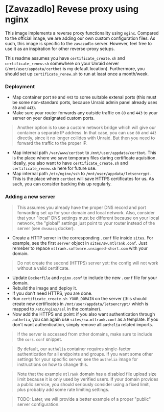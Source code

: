 # \[Zavazadlo\] Revese proxy using nginx

This image implements a reverse proxy functionality using `nginx`. Compared to the official image, we are adding our own custom configuration files. As such, this image is specific to the `zavazadlo` server. However, feel free to use it as an inspiration for other reverse-proxy setups.

This readme assumes you have `certificate_create.sh` and `certificate_renew.sh` somewhere on your Unraid server (`/mnt/user/appdata/certbot` is my default location). Furthermore, you should set up `certificate_renew.sh` to run at least once a month/week.

### Deployment

 - Map container port `80` and `443` to some suitable extenal ports (this must be some non-standard ports, because Unraid admin panel already uses `80` and `443`).
 - Make sure your router forwards any outside traffic on `80` and `443` to your server on your designated custom ports.
 
 > Another option is to use a custom network bridge which will give our container a separate IP address. In that case, you can use `80` and `443` directly, since it no longer collides with Unraid. But then you need to forward the traffic to the proper IP.
 
 - Map internal path `/var/www/certbot` to `/mnt/user/appdata/certbot`. This is the place where we save temporary files during certificate aquisition. Ideally, you also want to have `certificate_create.sh` and `certificate_renew.sh` here for future use.
 - Map internal path `/etc/nginx/ssh` to `/mnt/user/appdata/letsencrypt`. This is the place where `certbot` will save HTTPS certificates for us. As such, you can consider backing this up regularly.

### Adding a new server

 > This assumes you already have the proper DNS record and port forwarding set up for your domain and local network. Also, consider that your "local" DNS settings must be different because on your local network, the "global" settings just point to your router instead of the server (see `dnsmasq` docker).

 - Create a HTTP server in the corresponding `.conf` file inside `sites`. For example, see the first `server` object in `sites/sw.mtlrank.conf`. Just remeber to repace `mtlrank.software.unsigned-short.com` with your domain. 

  > Do not create the second (HTTPS) server yet: the config will not work without a valid certificate. 
 
 - Update `Dockerfile` and `nginx.conf` to include the new `.conf` file for your domain.
 - Rebuild the image and deploy it. 
 - If you don't need HTTPS, you are done.
 - Run `certificate_create.sh YOUR_DOMAIN` on the server (this should create new certificates in `/mnt/user/appdata/letsencrypt/` which is mapped to `/etc/nginx/ssl` in the container).
 - Now add the HTTPS end point: if you also want authentication through `authelia`, you can again use `sites/sw.mtlrank.conf` as a template. If you don't want authentication, simply remove all `authelia` related imports.

  > If the server is accessed from other domains, make sure to include the `cors.conf` snippet.

  > By default, our `authelia` container requires single-factor authentication for all endpoints and groups. If you want some other settings for your specific server, see the `authelia` image for instructions on how to change this.

  > Note that the example `mtlrank` domain has a disabled file upload size limit because it is only used by verified users. If your domain provides a public service, you should seriously consider using a fixed limit, plus probably add some rate limiting settings. 

  > TODO: Later, we will provide a better example of a proper "public" server configuration. 